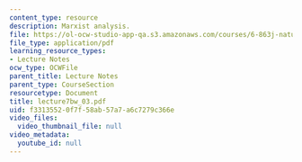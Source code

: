 ```yaml
---
content_type: resource
description: Marxist analysis.
file: https://ol-ocw-studio-app-qa.s3.amazonaws.com/courses/6-863j-natural-language-and-the-computer-representation-of-knowledge-spring-2003/f33135520f7f58ab57a7a6c7279c366e_lecture7bw_03.pdf
file_type: application/pdf
learning_resource_types:
- Lecture Notes
ocw_type: OCWFile
parent_title: Lecture Notes
parent_type: CourseSection
resourcetype: Document
title: lecture7bw_03.pdf
uid: f3313552-0f7f-58ab-57a7-a6c7279c366e
video_files:
  video_thumbnail_file: null
video_metadata:
  youtube_id: null
---
```

